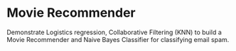 # Movie Recommender
Demonstrate Logistics regression, Collaborative Filtering (KNN) to build a Movie Recommender and Naive Bayes Classifier for classifying email spam.
